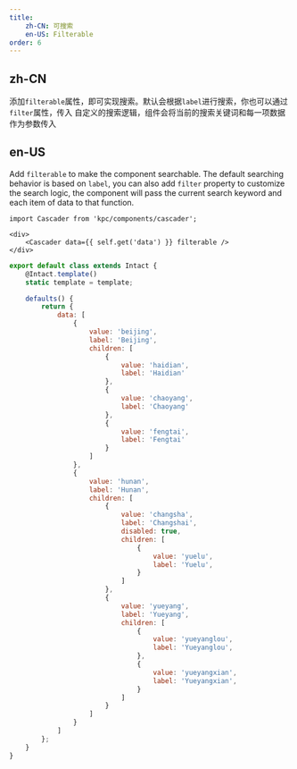 ```yaml
---
title: 
    zh-CN: 可搜索
    en-US: Filterable
order: 6
---
```


## zh-CN

添加`filterable`属性，即可实现搜索。默认会根据`label`进行搜索，你也可以通过`filter`属性，传入
自定义的搜索逻辑，组件会将当前的搜索关键词和每一项数据作为参数传入

## en-US

Add `filterable` to make the component searchable. The default searching behavior is based on `label`, 
you can also add `filter` property to customize the search logic, the component will pass the 
current search keyword and each item of data to that function.

```vdt
import Cascader from 'kpc/components/cascader';

<div>
    <Cascader data={{ self.get('data') }} filterable />
</div>
```

```js
export default class extends Intact {
    @Intact.template()
    static template = template;

    defaults() {
        return {
            data: [
                {
                    value: 'beijing',
                    label: 'Beijing',
                    children: [
                        {
                            value: 'haidian',
                            label: 'Haidian'
                        },
                        {
                            value: 'chaoyang',
                            label: 'Chaoyang'
                        },
                        {
                            value: 'fengtai',
                            label: 'Fengtai'
                        }
                    ]
                },
                {
                    value: 'hunan',
                    label: 'Hunan',
                    children: [
                        {
                            value: 'changsha',
                            label: 'Changshai',
                            disabled: true,
                            children: [
                                {
                                    value: 'yuelu',
                                    label: 'Yuelu',
                                }
                            ]
                        },
                        {
                            value: 'yueyang',
                            label: 'Yueyang',
                            children: [
                                {
                                    value: 'yueyanglou',
                                    label: 'Yueyanglou',
                                },
                                {
                                    value: 'yueyangxian',
                                    label: 'Yueyangxian',
                                }
                            ]
                        }
                    ]
                }
            ]
        };
    }
}
```
